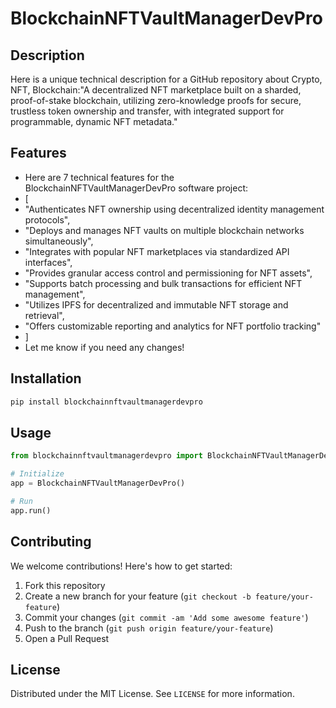 # BlockchainNFTVaultManagerDevPro

## Description

Here is a unique technical description for a GitHub repository about Crypto, NFT, Blockchain:"A decentralized NFT marketplace built on a sharded, proof-of-stake blockchain, utilizing zero-knowledge proofs for secure, trustless token ownership and transfer, with integrated support for programmable, dynamic NFT metadata."

## Features

- Here are 7 technical features for the BlockchainNFTVaultManagerDevPro software project:
- [
- "Authenticates NFT ownership using decentralized identity management protocols",
- "Deploys and manages NFT vaults on multiple blockchain networks simultaneously",
- "Integrates with popular NFT marketplaces via standardized API interfaces",
- "Provides granular access control and permissioning for NFT assets",
- "Supports batch processing and bulk transactions for efficient NFT management",
- "Utilizes IPFS for decentralized and immutable NFT storage and retrieval",
- "Offers customizable reporting and analytics for NFT portfolio tracking"
- ]
- Let me know if you need any changes!
## Installation

```bash
pip install blockchainnftvaultmanagerdevpro
```

## Usage

```python
from blockchainnftvaultmanagerdevpro import BlockchainNFTVaultManagerDevPro

# Initialize
app = BlockchainNFTVaultManagerDevPro()

# Run
app.run()
```

## Contributing

We welcome contributions! Here's how to get started:

1. Fork this repository
2. Create a new branch for your feature (`git checkout -b feature/your-feature`)
3. Commit your changes (`git commit -am 'Add some awesome feature'`)
4. Push to the branch (`git push origin feature/your-feature`)
5. Open a Pull Request

## License

Distributed under the MIT License. See `LICENSE` for more information.
